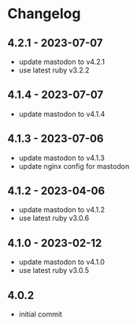 # Changelog

## 4.2.1 - 2023-07-07

* update mastodon to v4.2.1
* use latest ruby v3.2.2

## 4.1.4 - 2023-07-07

* update mastodon to v4.1.4

## 4.1.3 - 2023-07-06

* update mastodon to v4.1.3
* update nginx config for mastodon

## 4.1.2 - 2023-04-06

* update mastodon to v4.1.2
* use latest ruby v3.0.6

## 4.1.0 - 2023-02-12

* update mastodon to v4.1.0
* use latest ruby v3.0.5

## 4.0.2

* initial commit